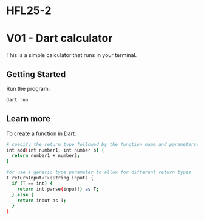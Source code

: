 # HFL25-2

# V01 - Dart calculator
This is a simple calculator that runs in your terminal.

## Getting Started

Run the program:

```bash
dart run
```

## Learn more

To create a function in Dart:

```bash
# specify the return type followed by the function name and parameters(optional)
int add(int number1, int number b) {
  return number1 + number2;
}

#or use a generic type parameter to allow for different return types
T returnInput<T>(String input) {
  if (T == int) {
    return int.parse(input!) as T;
  } else {
    return input as T;
  }
}
```
